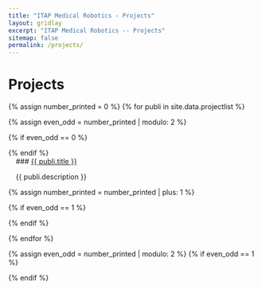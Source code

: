 ```yaml
---
title: "ITAP Medical Robotics - Projects"
layout: gridlay
excerpt: "ITAP Medical Robotics -- Projects"
sitemap: false
permalink: /projects/
---
```



# Projects

{% assign number_printed = 0 %}
{% for publi in site.data.projectlist %}

{% assign even_odd = number_printed | modulo: 2 %}

{% if even_odd == 0 %}
<div class="row">
{% endif %}


<div style="padding-left:15px;padding-right:15px;"> <!--<div class="col-sm-6 clearfix">-->
<div class="well">
### <pubtit><a href="{{ site.url }}{{ site.baseurl }}/projects/{{ publi.url }}">{{ publi.title }}</a></pubtit>
<p>{{ publi.description }}</p>
</div>
</div>


{% assign number_printed = number_printed | plus: 1 %}

{% if even_odd == 1 %}
</div>
{% endif %}

{% endfor %}

{% assign even_odd = number_printed | modulo: 2 %}
{% if even_odd == 1 %}
</div>
{% endif %}

<p> &nbsp; </p>